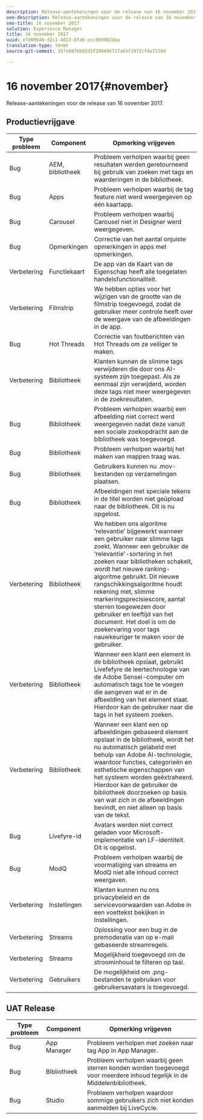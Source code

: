 ```yaml
---
description: Release-aantekeningen voor de release van 16 november 2017.
seo-description: Release-aantekeningen voor de release van 16 november 2017.
seo-title: 16 november 2017
solution: Experience Manager
title: 16 november 2017
uuid: e7d09640-d2c1-4d23-8fa6-ecc90d0b2daa
translation-type: tm+mt
source-git-commit: 35feb87bb82d1f298496717a65f1972cf4e71104

---
```



# 16 november 2017{#november}

Release-aantekeningen voor de release van 16 november 2017.

## Productievrijgave

| **Type probleem** | **Component** | **Opmerking vrijgeven** |
|---|---|---|
| Bug | AEM, bibliotheek | Probleem verholpen waarbij geen resultaten werden geretourneerd bij gebruik van zoeken met tags en waarderingen in de bibliotheek. |
| Bug | Apps | Probleem verholpen waarbij de tag feature niet werd weergegeven op één kaartapp. |
| Bug | Carousel | Probleem verholpen waarbij Carousel niet in Designer werd weergegeven. |
| Bug | Opmerkingen | Correctie van het aantal onjuiste opmerkingen in apps met opmerkingen. |
| Verbetering | Functiekaart | De app van de Kaart van de Eigenschap heeft alle toegelaten handelsfunctionaliteit. |
| Verbetering | Filmstrip | We hebben opties voor het wijzigen van de grootte van de filmstrip toegevoegd, zodat de gebruiker meer controle heeft over de weergave van de afbeeldingen in de app. |
| Bug | Hot Threads | Correctie van foutberichten van Hot Threads om ze veiliger te maken. |
| Verbetering | Bibliotheek | Klanten kunnen de slimme tags verwijderen die door ons AI-systeem zijn toegepast. Als ze eenmaal zijn verwijderd, worden deze tags niet meer weergegeven in de zoekresultaten. |
| Bug | Bibliotheek | Probleem verholpen waarbij een afbeelding niet correct werd weergegeven nadat deze vanuit een sociale zoekopdracht aan de bibliotheek was toegevoegd. |
| Bug | Bibliotheek | Probleem verholpen waarbij het maken van mappen traag was. |
| Bug | Bibliotheek | Gebruikers kunnen nu .mov-bestanden op verzamelingen plaatsen. |
| Bug | Bibliotheek | Afbeeldingen met speciale tekens in de titel worden niet geüpload naar de bibliotheek. Dit is nu opgelost. |
| Verbetering | Bibliotheek | We hebben ons algoritme &#39;relevantie&#39; bijgewerkt wanneer een gebruiker naar slimme tags zoekt. Wanneer een gebruiker de &#39;relevantie&#39;-sortering in het zoeken naar bibliotheken schakelt, wordt het nieuwe ranking-algoritme gebruikt. Dit nieuwe rangschikkingsalgoritme houdt rekening met, slimme markeringsprecisiescore, aantal sterren toegewezen door gebruiker en leeftijd van het document. Het doel is om de zoekervaring voor tags nauwkeuriger te maken voor de gebruiker. |
| Verbetering | Bibliotheek | Wanneer een klant een element in de bibliotheek opslaat, gebruikt Livefefyre de leertechnologie van de Adobe Sensei-computer om automatisch tags toe te voegen die aangeven wat er in de afbeelding van het element staat. Hierdoor kan de gebruiker naar die tags in het systeem zoeken. |
| Verbetering | Bibliotheek | Wanneer een klant een op afbeeldingen gebaseerd element opslaat in de bibliotheek, wordt het nu automatisch gelabeld met behulp van Adobe AI-technologie, waardoor functies, categorieën en esthetische eigenschappen van het systeem worden geëxtraheerd. Hierdoor kan de gebruiker de bibliotheek doorzoeken op basis van wat zich in de afbeeldingen bevindt, en niet alleen op basis van de tekst. |
| Bug | Livefyre-id | Avatars werden niet correct geladen voor Microsoft-implementatie van LF-identiteit. Dit is opgelost. |
| Bug | ModQ | Probleem verholpen waarbij de voormatiging van streams en ModQ niet alle inhoud correct weergaven. |
| Verbetering | Instellingen | Klanten kunnen nu ons privacybeleid en de servicevoorwaarden van Adobe in een voettekst bekijken in Instellingen. |
| Verbetering | Streams | Oplossing voor een bug in de premoderatie van op e-mail gebaseerde streamregels. |
| Verbetering | Streams | Mogelijkheid toegevoegd om de stroominhoud te filteren op taal. |
| Verbetering | Gebruikers | De mogelijkheid om .png-bestanden te gebruiken voor gebruikersavatars is toegevoegd. |

## UAT Release

| **Type probleem** | **Component** | **Opmerking vrijgeven** |
|---|---|---|
| Bug | App Manager | Probleem verholpen met zoeken naar tag App in App Manager. |
| Bug | Bibliotheek | Probleem verholpen waarbij geen sterren konden worden toegevoegd voor meerdere inhoud tegelijk in de Middelenbibliotheek. |
| Bug | Studio | Probleem verholpen waardoor sommige gebruikers zich niet konden aanmelden bij LiveCycle. |

